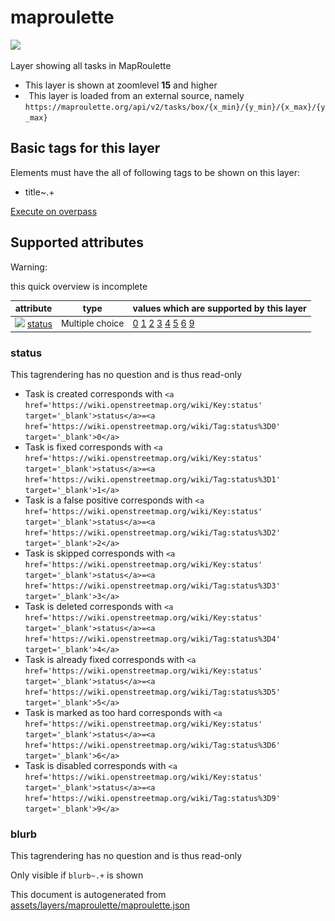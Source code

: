 

 maproulette 
=============



<img src='https://mapcomplete.osm.be/./assets/layers/maproulette/logomark.svg' height="100px"> 

Layer showing all tasks in MapRoulette






  - This layer is shown at zoomlevel **15** and higher
  - <img src='../warning.svg' height='1rem'/> This layer is loaded from an external source, namely  `https://maproulette.org/api/v2/tasks/box/{x_min}/{y_min}/{x_max}/{y_max}`




 Basic tags for this layer 
---------------------------



Elements must have the all of following tags to be shown on this layer:



  - title~.+


[Execute on overpass](http://overpass-turbo.eu/?Q=%5Bout%3Ajson%5D%5Btimeout%3A90%5D%3B(%20%20%20%20nwr%5B%22title%22%5D(%7B%7Bbbox%7D%7D)%3B%0A)%3Bout%20body%3B%3E%3Bout%20skel%20qt%3B)



 Supported attributes 
----------------------



Warning: 

this quick overview is incomplete



attribute | type | values which are supported by this layer
----------- | ------ | ------------------------------------------
[<img src='https://mapcomplete.osm.be/assets/svg/statistics.svg' height='18px'>](https://taginfo.openstreetmap.org/keys/status#values) [status](https://wiki.openstreetmap.org/wiki/Key:status) | Multiple choice | [0](https://wiki.openstreetmap.org/wiki/Tag:status%3D0) [1](https://wiki.openstreetmap.org/wiki/Tag:status%3D1) [2](https://wiki.openstreetmap.org/wiki/Tag:status%3D2) [3](https://wiki.openstreetmap.org/wiki/Tag:status%3D3) [4](https://wiki.openstreetmap.org/wiki/Tag:status%3D4) [5](https://wiki.openstreetmap.org/wiki/Tag:status%3D5) [6](https://wiki.openstreetmap.org/wiki/Tag:status%3D6) [9](https://wiki.openstreetmap.org/wiki/Tag:status%3D9)




### status 



This tagrendering has no question and is thus read-only





  - Task is created  corresponds with  `<a href='https://wiki.openstreetmap.org/wiki/Key:status' target='_blank'>status</a>=<a href='https://wiki.openstreetmap.org/wiki/Tag:status%3D0' target='_blank'>0</a>`
  - Task is fixed  corresponds with  `<a href='https://wiki.openstreetmap.org/wiki/Key:status' target='_blank'>status</a>=<a href='https://wiki.openstreetmap.org/wiki/Tag:status%3D1' target='_blank'>1</a>`
  - Task is a false positive  corresponds with  `<a href='https://wiki.openstreetmap.org/wiki/Key:status' target='_blank'>status</a>=<a href='https://wiki.openstreetmap.org/wiki/Tag:status%3D2' target='_blank'>2</a>`
  - Task is skipped  corresponds with  `<a href='https://wiki.openstreetmap.org/wiki/Key:status' target='_blank'>status</a>=<a href='https://wiki.openstreetmap.org/wiki/Tag:status%3D3' target='_blank'>3</a>`
  - Task is deleted  corresponds with  `<a href='https://wiki.openstreetmap.org/wiki/Key:status' target='_blank'>status</a>=<a href='https://wiki.openstreetmap.org/wiki/Tag:status%3D4' target='_blank'>4</a>`
  - Task is already fixed  corresponds with  `<a href='https://wiki.openstreetmap.org/wiki/Key:status' target='_blank'>status</a>=<a href='https://wiki.openstreetmap.org/wiki/Tag:status%3D5' target='_blank'>5</a>`
  - Task is marked as too hard  corresponds with  `<a href='https://wiki.openstreetmap.org/wiki/Key:status' target='_blank'>status</a>=<a href='https://wiki.openstreetmap.org/wiki/Tag:status%3D6' target='_blank'>6</a>`
  - Task is disabled  corresponds with  `<a href='https://wiki.openstreetmap.org/wiki/Key:status' target='_blank'>status</a>=<a href='https://wiki.openstreetmap.org/wiki/Tag:status%3D9' target='_blank'>9</a>`




### blurb 



This tagrendering has no question and is thus read-only



Only visible if  `blurb~.+`  is shown 

This document is autogenerated from [assets/layers/maproulette/maproulette.json](https://github.com/pietervdvn/MapComplete/blob/develop/assets/layers/maproulette/maproulette.json)